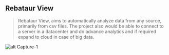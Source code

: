 ## Rebataur View 

> Rebataur View,  aims to automatically analyze data from any source, primarily from csv  files. The project also would be able to connect to a server in a datacenter and do 
> advance analytics and if required expand to cloud in case of big data.

![alt Capture-1](https://raw.githubusercontent.com/ranjanprj/rebataurview/master/images/screenshots/Capture1.PNG "Screen Capture")




